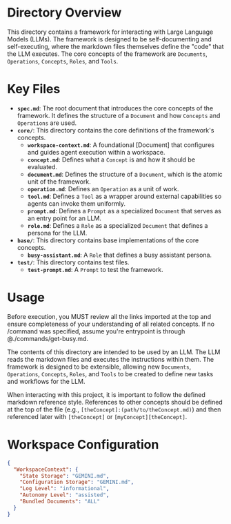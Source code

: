 # Directory Overview

This directory contains a framework for interacting with Large Language Models (LLMs). The framework is designed to be self-documenting and self-executing, where the markdown files themselves define the "code" that the LLM executes. The core concepts of the framework are `Documents`, `Operations`, `Concepts`, `Roles`, and `Tools`.

# Key Files

*   **`spec.md`**: The root document that introduces the core concepts of the framework. It defines the structure of a `Document` and how `Concepts` and `Operations` are used.
*   **`core/`**: This directory contains the core definitions of the framework's concepts.
    *   **`workspace-context.md`**: A foundational [Document] that configures and guides agent execution within a workspace.
    *   **`concept.md`**: Defines what a `Concept` is and how it should be evaluated.
    *   **`document.md`**: Defines the structure of a `Document`, which is the atomic unit of the framework.
    *   **`operation.md`**: Defines an `Operation` as a unit of work.
    *   **`tool.md`**: Defines a `Tool` as a wrapper around external capabilities so agents can invoke them uniformly.
    *   **`prompt.md`**: Defines a `Prompt` as a specialized `Document` that serves as an entry point for an LLM.
    *   **`role.md`**: Defines a `Role` as a specialized `Document` that defines a persona for the LLM.
*   **`base/`**: This directory contains base implementations of the core concepts.
    *   **`busy-assistant.md`**: A `Role` that defines a busy assistant persona.
*   **`test/`**: This directory contains test files.
    *   **`test-prompt.md`**: A `Prompt` to test the framework.

# Usage
Before execution, you MUST review all the links imported at the top and ensure completeness of your understanding of all related concepts. If no /command was specified, assume you're entrypoint is through @./commands/get-busy.md.

The contents of this directory are intended to be used by an LLM. The LLM reads the markdown files and executes the instructions within them. The framework is designed to be extensible, allowing new `Documents`, `Operations`, `Concepts`, `Roles`, and `Tools` to be created to define new tasks and workflows for the LLM.

When interacting with this project, it is important to follow the defined markdown reference style. References to other concepts should be defined at the top of the file (e.g., `[theConcept]:(path/to/theConcept.md)`) and then referenced later with `[theConcept]` or `[myConcept][theConcept]`.

# Workspace Configuration

```json
{
  "WorkspaceContext": {
    "State Storage": "GEMINI.md",
    "Configuration Storage": "GEMINI.md",
    "Log Level": "informational",
    "Autonomy Level": "assisted",
    "Bundled Documents": "ALL"
  }
}
```

